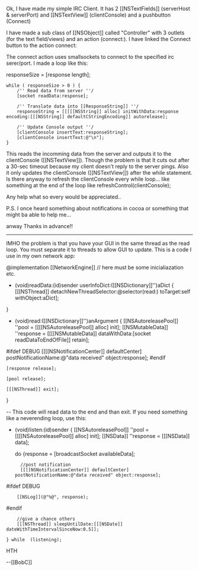 Ok, I have made my simple IRC Client. It has 2 [[NSTextFields]] (serverHost & serverPort) and [[NSTextView]] (clientConsole) and a pushbutton (Connect)

I have made a sub class of [[NSObject]] called "Controller" with 3 outlets (for the text field/views) and an action (connect:). I have linked the Connect button to the action connect:

The connect action uses smallsockets to connect to the specified irc serer/port. I made a loop like this:

responseSize = [response length];
    
    while ( responseSize > 0 ) {
        /'' Read data from server ''/
        [socket readData:response];
        
        /'' Translate data into [[ResponseString]] ''/
        responseString = [[[[[NSString]] alloc] initWithData:response encoding:[[[NSString]] defaultCStringEncoding]] autorelease]; 
    
        /'' Update Console output ''/
        [clientConsole insertText:responseString];
        [clientConsole insertText:@"\n"];
    }


This reads the incomming data from the server and outputs it to the clientConsole ([[NSTextView]]). Though the problem is that It cuts out after a 30-sec timeout because my client doesn't reply to the server pings. Also it only updates the clientConsole ([[NSTextView]]) after the while statement. Is there anyway to refresh the clientConsole every while loop... like something at the end of the loop like refreshControl(clientConsole);

Any help what so every would be appreciated..

P.S. I once heard something about notifications in cocoa or something that might ba able to help me...

anway Thanks in advance!!

----
IMHO the problem is that you have your GUI in the same thread as the read loop. You must separate it to threads to allow GUI to update. This is a code I use in my own network app:

@implementation [[NetworkEngine]]
// here must be some inicialiazation etc.

- (void)readData:(id)sender userInfoDict:([[NSDictionary]]'')aDict
{
    [[[NSThread]] detachNewThreadSelector:@selector(read:) toTarget:self withObject:aDict];

}

 
- (void)read:([[NSDictionary]]'')anArgument
{
    [[NSAutoreleasePool]] ''pool = [[[[NSAutoreleasePool]] alloc] init];
    [[NSMutableData]]	''response = [[[[NSMutableData]] dataWithData:[socket readDataToEndOfFile]] retain];

	
	
#ifdef DEBUG
	[[[[NSNotificationCenter]] defaultCenter] postNotificationName:@"data received" object:response];
#endif


	[response release];
	
	[pool release];

    [[[NSThread]] exit];
}

-- This code will read data to the end and than exit. If you need something like a neverending loop, use this:


- (void)listen:(id)sender
{
    [[NSAutoreleasePool]] ''pool = [[[[NSAutoreleasePool]] alloc] init];
    [[NSData]]	''response = [[[NSData]] data];


    do {response = [broadcastSocket availableData];

        //post notification
        [[[[NSNotificationCenter]] defaultCenter] postNotificationName:@"data received" object:response];


#ifdef DEBUG

		[[NSLog]](@"%@", response);

#endif

        //give a chance others
        [[[NSThread]] sleepUntilDate:[[[NSDate]] dateWithTimeIntervalSinceNow:0.5]];

    } while  (listening);


HTH

--[[BobC]]